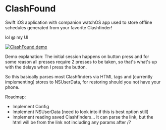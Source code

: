 
# ClashFound

Swift iOS application with companion watchOS app used to store offline schedules generated from your favorite Clashfinder!

lol @ my UI


[![ClashFound demo](res/clashFound.gif)](https://www.youtube.com/c/MadeByMiro)

Demo explanation: The initial session happens on button press and for some reason all presses require 2 presses to be taken, so that's what's up with the delays when I press the button.

So this basically parses most Clashfinders via HTML tags and [currently implementing] stores to NSUserData, for restoring should you not have your phone.


Roadmap:
* Implement Config
* Implement NSUserData [need to look into if this is best option still]
* Implement reading saved Clashfinders... It can parse the link, but the html will be from the link not including any params after /?
